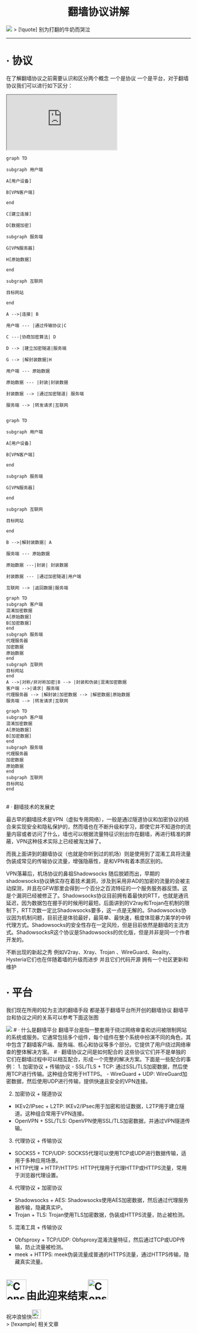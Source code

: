 # <center><span class="animate-move-bg bg-gradient-to-r from-[#2CD5FFFF] via-[#349CEBFF] to-[#2CD5FFFF] bg-[length:400%] bg-clip-text text-transparent">翻墙协议讲解</span></center>

<img src="https://flowershow.youzhidanbairu.cloudns.biz/assets/img/yande.re%20631399%20sample%20amakano_2%20azarashi_soft%20game_cg%20kurohime_yuuhi%20piromizu%20seifuku.jpg"/>
> [!quote]  别为打翻的牛奶而哭泣

---

# <span class="animate-move-bg bg-gradient-to-r from-[#2CD5FFFF] via-[#349CEBFF] to-[#2CD5FFFF] bg-[length:400%] bg-clip-text text-transparent">· 协议</span>
在了解翻墙协议之前需要认识和区分两个概念 一个是协议 一个是平台，对于翻墙协议我们可以进行如下区分：

<iframe src="https://flowershow.youzhidanbairu.cloudns.biz/assets/html/markmap" width="full" height="auto" class="w-full relative pb-[30%] !important"></iframe>

<span  class="flex items-center border-2 border-solid border-blue-500 rounded-xl p-5 bg-white">

```mermaid
graph TD

subgraph 用户端

A[用户设备]

B[VPN客户端]

end

C[建立连接]

D[数据加密]

subgraph 服务端

G[VPN服务器]

H[原始数据]

end

subgraph 互联网

目标网站

end

A -->|连接| B

用户端 --- |通过传输协议|C

C ---|协商加密算法| D

D --> |建立加密隧道|服务端

G --> |解封装数据|H

用户端 --- 原始数据

原始数据 --- |封装|封装数据

封装数据 --> |通过加密隧道| 服务端

服务端 --> |转发请求|互联网

```

```mermaid

graph TD

subgraph 用户端

A[用户设备]

B[VPN客户端]

end

subgraph 服务端

G[VPN服务器]

end

subgraph 互联网

目标网站

end

B -->|解封装数据| A

服务端 --- 原始数据

原始数据 ---|封装| 封装数据

封装数据 --- |通过加密隧道|用户端

互联网 --> |返回数据|服务端
```
</span>


```mermaid
graph TD
subgraph 客户端
混淆加密数据
A[原始数据]
B[加密数据]
end
subgraph 服务端
代理服务器
加密数据
原始数据
end
subgraph 互联网
目标网站
end
A -->|对称/非对称加密|B --> |封装和伪装|混淆加密数据
客户端 -->|请求| 服务端
代理服务器 --> |解封装|加密数据 --> |解密数据|原始数据 
服务端 --> |转发请求|互联网
```


```mermaid
graph TD
subgraph 客户端
混淆加密数据
A[原始数据]
B[加密数据]
end
subgraph 服务端
代理服务器
加密数据
原始数据
end
subgraph 互联网
目标网站
end

```

<div>&nbsp;&nbsp;&nbsp;</div>
# <span class="animate-move-bg bg-gradient-to-r from-[#2CD5FFFF] via-[#349CEBFF] to-[#2CD5FFFF] bg-[length:400%] bg-clip-text text-transparent">· 翻墙技术的发展史</span>

最古早的翻墙技术是VPN（虚拟专用网络），一般是通过隧道协议和加密协议的结合来实现安全和隐私保护的，然而墙也在不断升级和学习，即使它并不知道你的流量内容或者访问了什么，墙也可以根据流量特征识别出你在翻墙，再进行精准的屏蔽，VPN这种技术实际上已经被淘汰掉了。

而我上面讲到的翻墙协议（也就是你听到过的机场）则是使用到了混淆工具将流量伪装成常见的传输协议流量，增强隐蔽性，是和VPN有着本质区别的。

VPN落幕后，机场协议的鼻祖Shadowsocks 随后脱颖而出，早期的shadowsocks协议确实存在着技术漏洞，涉及到采用非AD的加密的流量的会被主动探测，并且在GFW那里会得到一个百分之百流特征的一个服务服务器反馈。这是个漏洞已经被修正了。Shadowsocks协议目前拥有着最快的RTT，也就是通讯延迟，因为数据包在握手的时候用时最短。后面讲到的V2ray和Trojan在机制的限制下，RTT次数一定比Shadowsocks要多，这一点是无解的。Shadowsocks协议因为机制问题，目前还是体验最好，最简单、最快速，极度体现暴力美学的中转代理方式。Shadowsocks的安全性存在一定风险，但是目前依然是翻墙的主流方式。ShadowsocksR这个协议是Shadowsocks的优化版，但是并非是同一个作者开发的。

不断出现的新起之秀 例如V2ray、Xray、Trojan 、WireGuard、Reality、Hysteria它们也在伴随着墙的升级而进步 并且它们代码开源 拥有一个社区更新和维护
# <span class="animate-move-bg bg-gradient-to-r from-[#2CD5FFFF] via-[#349CEBFF] to-[#2CD5FFFF] bg-[length:400%] bg-clip-text text-transparent">· 平台</span>
我们现在所用的较为主流的翻墙手段 都是基于翻墙平台所开创的翻墙协议 翻墙平台和协议之间的关系可以参考下面这张图

<img src="https://flowershow.youzhidanbairu.cloudns.biz/assets/img/%E7%BF%BB%E5%A2%99%E5%8D%8F1%E8%AE%AE.jpg"/>
# <span class="animate-move-bg bg-gradient-to-r from-[#2CD5FFFF] via-[#349CEBFF] to-[#2CD5FFFF] bg-[length:400%] bg-clip-text text-transparent">· 什么是翻墙平台</span>
翻墙平台是指一整套用于绕过网络审查和访问被限制网站的系统或服务。它通常包括多个组件，每个组件在整个系统中扮演不同的角色，其中包含了翻墙客户端、服务端、核心和协议等多个部分。它提供了用户绕过网络审查的整体解决方案。
# <span class="animate-move-bg bg-gradient-to-r from-[#2CD5FFFF] via-[#349CEBFF] to-[#2CD5FFFF] bg-[length:400%] bg-clip-text text-transparent">· 翻墙协议之间是如何配合的</span>
这些协议它们并不是单独的 它们在翻墙过程中可以相互配合，形成一个完整的解决方案。下面是一些配合的事例：
1. 加密协议 + 传输协议
- SSL/TLS + TCP: 通过SSL/TLS加密数据，然后使用TCP进行传输。这种组合常用于HTTPS。
- WireGuard + UDP: WireGuard加密数据，然后使用UDP进行传输，提供快速且安全的VPN连接。

2. 加密协议 + 隧道协议
- IKEv2/IPsec + L2TP: IKEv2/IPsec用于加密和验证数据，L2TP用于建立隧道。这种组合常用于VPN连接。
- OpenVPN + SSL/TLS: OpenVPN使用SSL/TLS加密数据，并通过VPN隧道传输。

3. 代理协议 + 传输协议
- SOCKS5 + TCP/UDP: SOCKS5代理可以使用TCP或UDP进行数据传输，适用于多种应用场景。
- HTTP代理 + HTTP/HTTPS: HTTP代理用于代理HTTP或HTTPS流量，常用于浏览器代理设置。

4. 代理协议 + 加密协议
- Shadowsocks + AES: Shadowsocks使用AES加密数据，然后通过代理服务器传输，隐藏真实IP。
- Trojan + TLS: Trojan使用TLS加密数据，伪装成HTTPS流量，防止被检测。

5. 混淆工具 + 传输协议
- Obfsproxy + TCP/UDP: Obfsproxy混淆流量特征，然后通过TCP或UDP传输，防止流量被检测。
- meek + HTTPS: meek伪装流量成普通的HTTPS流量，通过HTTPS传输，隐藏真实流量。
# <div class="flex items-center"><img src="https://flowershow.youzhidanbairu.cloudns.biz/assets/Construction.png" alt="Construction" width="55" height="auto" class="m-0" /><span class="animate-move-bg bg-gradient-to-r from-[#2CD5FFFF] via-[#349CEBFF] to-[#2CD5FFFF] bg-[length:400%] bg-clip-text text-transparent">由此迎来结束</span><img src="https://flowershow.youzhidanbairu.cloudns.biz/assets/Construction.png" alt="Construction" width="55" height="auto" class="m-0" /></div>
<div class="flex items-center">祝冲浪愉快<img src="https://flowershow.youzhidanbairu.cloudns.biz/assets/Woman%20Surfing%20Medium-Light%20Skin%20Tone.png" alt="Woman Surfing Medium-Light Skin Tone" width="25" height="25" class="m-0"/></div>
> [!example] 相关文章

